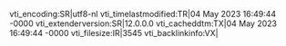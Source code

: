 vti_encoding:SR|utf8-nl
vti_timelastmodified:TR|04 May 2023 16:49:44 -0000
vti_extenderversion:SR|12.0.0.0
vti_cacheddtm:TX|04 May 2023 16:49:44 -0000
vti_filesize:IR|3545
vti_backlinkinfo:VX|
